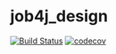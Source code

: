 # job4j_design
[![Build Status](https://travis-ci.com/DrawMySoul/job4j_design.svg?branch=main)](https://travis-ci.com/DrawMySoul/job4j_design)
[![codecov](https://codecov.io/gh/DrawMySoul/job4j_design/branch/master/graph/badge.svg?token=FHCZIGXREN)](https://codecov.io/gh/DrawMySoul/job4j_design)
